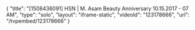 {
    "title": "[1508436091] HSN | M. Asam Beauty Anniversary 10.15.2017 - 07 AM",
    "type": "solo",
    "layout": "iframe-static",
    "videoId": "123178666",
    "url": "\/tvpembed\/123178666"
}